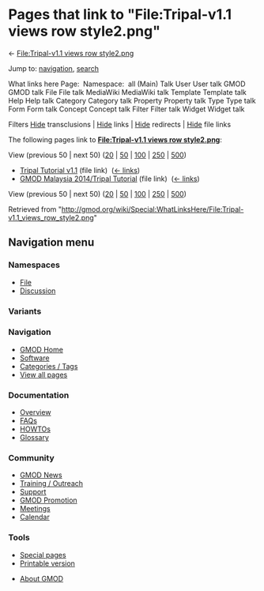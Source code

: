 <div id="mw-page-base" class="noprint">

</div>

<div id="mw-head-base" class="noprint">

</div>

<div id="content" class="mw-body" role="main">

<span id="top"></span>

<div id="mw-js-message" style="display:none;">

</div>



# <span dir="auto">Pages that link to "File:Tripal-v1.1 views row style2.png"</span>

<div id="bodyContent">

<div id="contentSub">

← [File:Tripal-v1.1 views row
style2.png](/wiki/File:Tripal-v1.1_views_row_style2.png "File:Tripal-v1.1 views row style2.png")

</div>

<div id="jump-to-nav" class="mw-jump">

Jump to: [navigation](#mw-navigation), [search](#p-search)

</div>

<div id="mw-content-text">

What links here Page:  Namespace:  all (Main) Talk User User talk GMOD
GMOD talk File File talk MediaWiki MediaWiki talk Template Template talk
Help Help talk Category Category talk Property Property talk Type Type
talk Form Form talk Concept Concept talk Filter Filter talk Widget
Widget talk

Filters
[Hide](/mediawiki/index.php?title=Special:WhatLinksHere/File:Tripal-v1.1_views_row_style2.png&hidetrans=1 "Special:WhatLinksHere/File:Tripal-v1.1 views row style2.png")
transclusions \|
[Hide](/mediawiki/index.php?title=Special:WhatLinksHere/File:Tripal-v1.1_views_row_style2.png&hidelinks=1 "Special:WhatLinksHere/File:Tripal-v1.1 views row style2.png")
links \|
[Hide](/mediawiki/index.php?title=Special:WhatLinksHere/File:Tripal-v1.1_views_row_style2.png&hideredirs=1 "Special:WhatLinksHere/File:Tripal-v1.1 views row style2.png")
redirects \|
[Hide](/mediawiki/index.php?title=Special:WhatLinksHere/File:Tripal-v1.1_views_row_style2.png&hideimages=1 "Special:WhatLinksHere/File:Tripal-v1.1 views row style2.png")
file links

The following pages link to **[File:Tripal-v1.1 views row
style2.png](/wiki/File:Tripal-v1.1_views_row_style2.png "File:Tripal-v1.1 views row style2.png")**:

View (previous 50 \| next 50)
([20](/mediawiki/index.php?title=Special:WhatLinksHere/File:Tripal-v1.1_views_row_style2.png&limit=20 "Special:WhatLinksHere/File:Tripal-v1.1 views row style2.png")
\|
[50](/mediawiki/index.php?title=Special:WhatLinksHere/File:Tripal-v1.1_views_row_style2.png&limit=50 "Special:WhatLinksHere/File:Tripal-v1.1 views row style2.png")
\|
[100](/mediawiki/index.php?title=Special:WhatLinksHere/File:Tripal-v1.1_views_row_style2.png&limit=100 "Special:WhatLinksHere/File:Tripal-v1.1 views row style2.png")
\|
[250](/mediawiki/index.php?title=Special:WhatLinksHere/File:Tripal-v1.1_views_row_style2.png&limit=250 "Special:WhatLinksHere/File:Tripal-v1.1 views row style2.png")
\|
[500](/mediawiki/index.php?title=Special:WhatLinksHere/File:Tripal-v1.1_views_row_style2.png&limit=500 "Special:WhatLinksHere/File:Tripal-v1.1 views row style2.png"))

- [Tripal Tutorial
  v1.1](/wiki/Tripal_Tutorial_v1.1 "Tripal Tutorial v1.1") (file link) ‎
  <span class="mw-whatlinkshere-tools">([←
  links](/mediawiki/index.php?title=Special:WhatLinksHere&target=Tripal+Tutorial+v1.1 "Special:WhatLinksHere"))</span>
- [GMOD Malaysia 2014/Tripal
  Tutorial](/wiki/GMOD_Malaysia_2014/Tripal_Tutorial "GMOD Malaysia 2014/Tripal Tutorial")
  (file link) ‎ <span class="mw-whatlinkshere-tools">([←
  links](/mediawiki/index.php?title=Special:WhatLinksHere&target=GMOD+Malaysia+2014%2FTripal+Tutorial "Special:WhatLinksHere"))</span>

View (previous 50 \| next 50)
([20](/mediawiki/index.php?title=Special:WhatLinksHere/File:Tripal-v1.1_views_row_style2.png&limit=20 "Special:WhatLinksHere/File:Tripal-v1.1 views row style2.png")
\|
[50](/mediawiki/index.php?title=Special:WhatLinksHere/File:Tripal-v1.1_views_row_style2.png&limit=50 "Special:WhatLinksHere/File:Tripal-v1.1 views row style2.png")
\|
[100](/mediawiki/index.php?title=Special:WhatLinksHere/File:Tripal-v1.1_views_row_style2.png&limit=100 "Special:WhatLinksHere/File:Tripal-v1.1 views row style2.png")
\|
[250](/mediawiki/index.php?title=Special:WhatLinksHere/File:Tripal-v1.1_views_row_style2.png&limit=250 "Special:WhatLinksHere/File:Tripal-v1.1 views row style2.png")
\|
[500](/mediawiki/index.php?title=Special:WhatLinksHere/File:Tripal-v1.1_views_row_style2.png&limit=500 "Special:WhatLinksHere/File:Tripal-v1.1 views row style2.png"))

</div>

<div class="printfooter">

Retrieved from
"<http://gmod.org/wiki/Special:WhatLinksHere/File:Tripal-v1.1_views_row_style2.png>"

</div>

<div id="catlinks" class="catlinks catlinks-allhidden">

</div>

<div class="visualClear">

</div>

</div>

</div>

<div id="mw-navigation">

## Navigation menu

<div id="mw-head">



<div id="left-navigation">

<div id="p-namespaces" class="vectorTabs" role="navigation"
aria-labelledby="p-namespaces-label">

### Namespaces

- <span id="ca-nstab-image"><a href="/wiki/File:Tripal-v1.1_views_row_style2.png" accesskey="c"
  title="View the file page [c]">File</a></span>
- <span id="ca-talk"><a
  href="/mediawiki/index.php?title=File_talk:Tripal-v1.1_views_row_style2.png&amp;action=edit&amp;redlink=1"
  accesskey="t"
  title="Discussion about the content page [t]">Discussion</a></span>

</div>

<div id="p-variants" class="vectorMenu emptyPortlet" role="navigation"
aria-labelledby="p-variants-label">

### 

### Variants[](#)

<div class="menu">

</div>

</div>

</div>





</div>

</div>

</div>

<div id="mw-panel">

<div id="p-logo" role="banner">

<a href="/wiki/Main_Page"
style="background-image: url(http://gmod.org/images/GMOD-cogs.png);"
title="Visit the main page"></a>

</div>

<div id="p-Navigation" class="portal" role="navigation"
aria-labelledby="p-Navigation-label">

### Navigation

<div class="body">

- <span id="n-GMOD-Home">[GMOD Home](/wiki/Main_Page)</span>
- <span id="n-Software">[Software](/wiki/GMOD_Components)</span>
- <span id="n-Categories-.2F-Tags">[Categories /
  Tags](/wiki/Categories)</span>
- <span id="n-View-all-pages">[View all
  pages](/wiki/Special:AllPages)</span>

</div>

</div>

<div id="p-Documentation" class="portal" role="navigation"
aria-labelledby="p-Documentation-label">

### Documentation

<div class="body">

- <span id="n-Overview">[Overview](/wiki/Overview)</span>
- <span id="n-FAQs">[FAQs](/wiki/Category:FAQ)</span>
- <span id="n-HOWTOs">[HOWTOs](/wiki/Category:HOWTO)</span>
- <span id="n-Glossary">[Glossary](/wiki/Glossary)</span>

</div>

</div>

<div id="p-Community" class="portal" role="navigation"
aria-labelledby="p-Community-label">

### Community

<div class="body">

- <span id="n-GMOD-News">[GMOD News](/wiki/GMOD_News)</span>
- <span id="n-Training-.2F-Outreach">[Training /
  Outreach](/wiki/Training_and_Outreach)</span>
- <span id="n-Support">[Support](/wiki/Support)</span>
- <span id="n-GMOD-Promotion">[GMOD
  Promotion](/wiki/GMOD_Promotion)</span>
- <span id="n-Meetings">[Meetings](/wiki/Meetings)</span>
- <span id="n-Calendar">[Calendar](/wiki/Calendar)</span>

</div>

</div>

<div id="p-tb" class="portal" role="navigation"
aria-labelledby="p-tb-label">

### Tools

<div class="body">

- <span id="t-specialpages"><a href="/wiki/Special:SpecialPages" accesskey="q"
  title="A list of all special pages [q]">Special pages</a></span>
- <span id="t-print"><a
  href="/mediawiki/index.php?title=Special:WhatLinksHere/File:Tripal-v1.1_views_row_style2.png&amp;printable=yes"
  rel="alternate" accesskey="p"
  title="Printable version of this page [p]">Printable version</a></span>

</div>

</div>

</div>

</div>

<div id="footer" role="contentinfo">

- <span id="footer-places-about">[About
  GMOD](/wiki/GMOD:About "GMOD:About")</span>

<!-- -->






</div>
